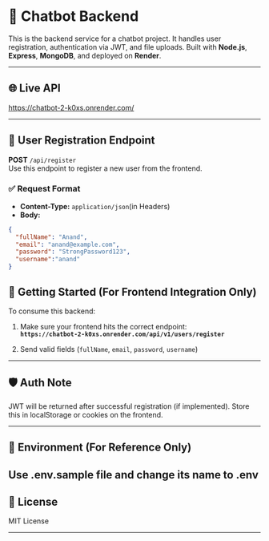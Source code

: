 # 🧠 Chatbot Backend

This is the backend service for a chatbot project. It handles user registration, authentication via JWT, and file uploads. Built with **Node.js**, **Express**, **MongoDB**, and deployed on **Render**.

---

## 🌐 Live API

https://chatbot-2-k0xs.onrender.com/

---

## 🔐 User Registration Endpoint

**POST** `/api/register`  
Use this endpoint to register a new user from the frontend.

### ✅ Request Format

- **Content-Type:** `application/json`(in Headers)
- **Body:**

```json
{
  "fullName": "Anand",
  "email": "anand@example.com",
  "password": "StrongPassword123",
  "username":"anand"
}
```




## 🚀 Getting Started (For Frontend Integration Only)

To consume this backend:

1. Make sure your frontend hits the correct endpoint:  
   **`https://chatbot-2-k0xs.onrender.com/api/v1/users/register`**

2. Send valid fields (`fullName`, `email`, `password`, `username`)  

---


## 🛡 Auth Note

JWT will be returned after successful registration (if implemented). Store this in localStorage or cookies on the frontend.

---

## 📄 Environment (For Reference Only)

Use .env.sample file and change its name to .env
---

## 🪪 License

MIT License

---
